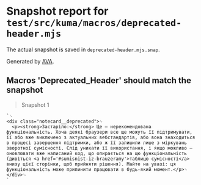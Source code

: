 # Snapshot report for `test/src/kuma/macros/deprecated-header.mjs`

The actual snapshot is saved in `deprecated-header.mjs.snap`.

Generated by [AVA](https://avajs.dev).

## Macros 'Deprecated_Header' should match the snapshot

> Snapshot 1

    `␊
    <div class="notecard__deprecated">␊
      <p><strong>Застаріло:</strong> Це — нерекомендована функціональність. Хоча деякі браузери все ще можуть її підтримувати, її або вже виключено з актуальних вебстандартів, або вона знаходиться в процесі завершення підтримки, або ж її залишили лише з міркувань зворотної сумісності. Слід уникати її використання, і якщо можливо — оновлювати вже написаний код, що опирається на цю функціональність (дивіться <a href='#sumisnist-iz-brauzeramy'>таблицю сумісності</a> внизу цієї сторінки, щоб прийняти рішення). Майте на увазі: ця функціональність може припинити працювати в будь-який момент.</p>␊
    </div>␊
    `
